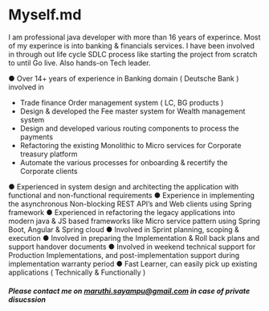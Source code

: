 # Myself.md

I am professional java developer with more than 16 years of experince. Most of my experince is into banking & financials services. I have been involved in through out life cycle SDLC process like starting the project from scratch to until Go live. Also hands-on Tech leader.

● Over 14+ years of experience in Banking domain ( Deutsche Bank ) involved in

* Trade finance Order management system ( LC, BG products )
* Design & developed the Fee master system for Wealth management system
* Design and developed various routing components to process the payments
* Refactoring the existing Monolithic to Micro services for Corporate treasury platform
* Automate the various processes for onboarding & recertify the Corporate clients

● Experienced in system design and architecting the application with functional and non-functional requirements 
● Experience in implementing the asynchronous Non-blocking REST API’s and Web clients using Spring framework
● Experienced in refactoring the legacy applications into modern java & JS based frameworks like Micro service pattern using Spring Boot, Angular & Spring cloud 
● Involved in Sprint planning, scoping & execution 
● Involved in preparing the Implementation & Roll back plans and support handover documents 
● Involved in weekend technical support for Production Implementations, and post-implementation support during implementation warranty period 
● Fast Learner, can easily pick up existing applications ( Technically & Functionally )

##### Please contact me on maruthi.sayampu@gmail.com in case of private disucssion
